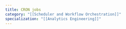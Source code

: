 ```yaml
---
title: CRON jobs
category: "[[Scheduler and Workflow Orchestration]]"
specialization: "[[Analytics Engineering]]"
---
```

